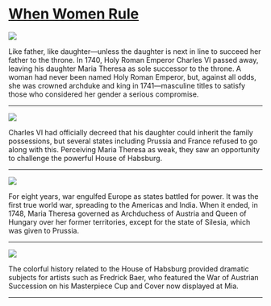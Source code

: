 # [When Women Rule](http://artstories.artsmia.org/#/stories/2230)

![](http://cdn.dx.artsmia.org/thumbs/tn_2014_TDX_MIAArtStories_329.jpg)

Like father, like daughter—unless the daughter is next in line to succeed her father to the throne. In 1740, Holy Roman Emperor Charles VI passed away, leaving his daughter Maria Theresa as sole successor to the throne. A woman had never been named Holy Roman Emperor, but, against all odds, she was crowned archduke and king in 1741—masculine titles to satisfy those who considered her gender a serious compromise.   

---

![](http://cdn.dx.artsmia.org/thumbs/tn_2014_TDX_MIAArtStories_334.jpg)

Charles VI had officially decreed that his daughter could inherit the family possessions, but several states including Prussia and France refused to go along with this. Perceiving Maria Theresa as weak, they saw an opportunity to challenge the powerful House of Habsburg.

---

![](http://cdn.dx.artsmia.org/thumbs/tn_2014_TDX_MIAArtStories_330.jpg)

For eight years, war engulfed Europe as states battled for power. It was the first true world war, spreading to the Americas and India. When it ended, in 1748, Maria Theresa governed as Archduchess of Austria and Queen of Hungary over her former territories, except for the state of Silesia, which was given to Prussia.

---

![](http://cdn.dx.artsmia.org/thumbs/tn_mia_1024504.jpg)

The colorful history related to the House of Habsburg provided dramatic subjects for artists such as Fredrick Baer, who featured the War of Austrian Succession on his Masterpiece Cup and Cover now displayed at Mia.

---
